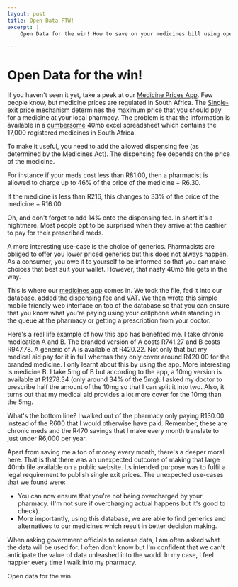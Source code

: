 ```yaml
---
layout: post
title: Open Data FTW!
excerpt: |
    Open Data for the win! How to save on your medicines bill using open data.
   
---
```


Open Data for the win!
==============================

If you haven't seen it yet, take a peek at our [Medicine Prices App](http://mpr.code4sa.org). Few people know, but medicine prices are regulated in South Africa. The [Single-exit price mechanism](http://www.mpr.gov.za/) determines the maximum price that you should pay for a medicine at your local pharmacy. The problem is that the information is available in a [cumbersome](http://www.mpr.gov.za/PublishedDocuments.aspx#DocCatId=21) 40mb excel spreadsheet which contains the 17,000 registered medicines in South Africa. 

To make it useful, you need to add the allowed dispensing fee (as determined by the Medicines Act). The dispensing fee depends on the price of the medicine. 

For instance if your meds cost less than R81.00, then a pharmacist is allowed to charge up to 46% of the price of the medicine + R6.30. 

If the medicine is less than R216, this changes to 33% of the price of the medicine + R16.00.

Oh, and don't forget to add 14% onto the dispensing fee. In short it's a nightmare. Most people opt to be surprised when they arrive at the cashier to pay for their prescribed meds.

A more interesting use-case is the choice of generics. Pharmacists are obliged to offer you lower priced generics but this does not always happen. As a consumer, you owe it to yourself to be informed so that you can make choices that best suit your wallet. However, that nasty 40mb file gets in the way.

This is where our [medicines app](http://mpr.code4sa.org) comes in. We took the file, fed it into our database, added the dispensing fee and VAT. We then wrote this simple mobile friendly web interface on top of the database so that you can ensure that you know what you're paying using your cellphone while standing in the queue at the pharmacy or getting a prescription from your doctor. 

Here's a real life example of how this app has benefited me. I take chronic medication A and B. The branded version of A costs R741.27 and B costs R947.78. A generic of A is available at R420.22. Not only that but my medical aid pay for it in full whereas they only cover around R420.00 for the branded medicine. I only learnt about this by using the app. More interesting is medicine B. I take 5mg of B but according to the app, a 10mg version is available at R1278.34 (only around 34% of the 5mg). I asked my doctor to prescribe half the amount of the 10mg so that I can split it into two. Also, it turns out that my medical aid provides a lot more cover for the 10mg than the 5mg.

What's the bottom line? I walked out of the pharmacy only paying R130.00 instead of the R600 that I would otherwise have paid. Remember, these are chronic meds and the R470 savings that I make every month translate to just under R6,000 per year. 

Apart from saving me a ton of money every month, there's a deeper moral here. That is that there was an unexpected outcome of making that large 40mb file available on a public website. Its intended purpose was to fulfil a legal requirement to publish single exit prices. The unexpected use-cases that we found were:

* You can now ensure that you're not being overcharged by your pharmacy. (I'm not sure if overcharging actual happens but it's good to check).
* More importantly, using this database, we are able to find generics and alternatives to our medicines which result in better decision making. 

When asking government officials to release data, I am often asked what the data will be used for. I often don't know but I'm confident that we can't anticipate the value of data unleashed into the world. In my case, I feel happier every time I walk into my pharmacy. 

Open data for the win. 

